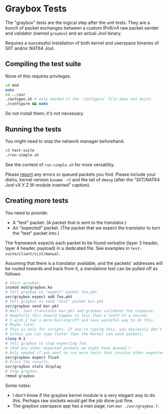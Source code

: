 # Graybox Tests

The "graybox" tests are the logical step after the unit tests. They are a bunch of packet exchanges between a custom IPv6/v4 raw packet sender and validator (named `graybox`) and an actual Jool binary.

Requires a successful installation of both kernel and userspace binaries of SIIT and/or NAT64 Jool.

## Compiling the test suite

None of this requires privileges.

```bash
cd mod
make
cd ../usr
./autogen.sh # only needed if the `configure` file does not exist.
./configure && make
```

Do not install them; it's not necessary.

## Running the tests

You might need to stop the network manager beforehand.

```bash
cd test-suite
./run-simple.sh
```

See the content of `run-simple.sh` for more versatility.

Please [report](https://github.com/NICMx/Jool/issues) any errors or queued packets you find. Please include your distro, kernel version (`uname -r`) and the tail of `dmesg` (after the "SIIT/NAT64 Jool vX.Y.Z.W module inserted" caption).

## Creating more tests

You need to provide:

- A "test" packet. (A packet that is sent to the translator.)
- An "expected" packet. (The packet that we expect the translator to turn the "test" packet into.)

The framework expects each packet to be found verbatim (layer 3 header, layer 4 header, payload) in a dedicated file. See examples in `test-suite/client/siit/manual`.

Assuming that there is a translator available, and the packets' addresses will be routed towards and back from it, a standalone test can be pulled off as follows:

```bash
# Start graybox.
insmod mod/graybox.ko
# Tell graybox to "expect" packet foo.pkt
usr/graybox expect add foo.pkt
# Tell graybox to send "test" packet bar.pkt
usr/graybox send bar.pkt
# Wait. Jool translates bar.pkt and graybox validates the response.
# Hopefully this should happen in less than a tenth of a second.
# I wish I had a more bulletproff and less wasteful way to do this.
# Maybe later.
# This is only for scripts. If you're typing this, you obviously don't need this
# unless you can type faster than the kernel can send packets.
sleep 0.1
# Tell graybox to stop expecting foo.
# (And any other expected packets we might have queued.)
# Only needed if you want to run more tests that involve other expected packets.
usr/graybox expect flush
# Print the results.
usr/graybox stats display
# Stop graybox.
rmmod graybox
```

Some notes:

- I don't know if the graybox kernel module is a very elegant way to do this. Perhaps raw sockets would get the job done just fine.
- The graybox userspace app has a man page; run `man ./usr/graybox.7`.
